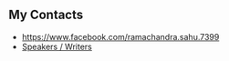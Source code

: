 ## My Contacts
- https://www.facebook.com/ramachandra.sahu.7399
- [Speakers / Writers](https://publichome.page/ramasahoo)
